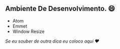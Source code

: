 ## Ambiente De Desenvolvimento. :smile:
- Atom
- Emmet
- Window Resize

*Se eu souber de outra dica eu coloco aqui :heart:*
